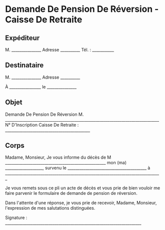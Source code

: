 # Demande De Pension De Réversion - Caisse De Retraite

## Expéditeur

M. _______________
Adresse __________
Tél. : ___________

## Destinataire

M. _______________
Adresse __________

À ________________
le _______________

## Objet

Demande De Pension De Réversion
M. ______________________________________________________________________________
N° D'Inscription Caisse De Retraite : ___________________________________________

## Corps

Madame, Monsieur,
Je vous informe du décès de M ___________________________________________________
mon (ma) ___________________, survenu le ________________________________________
à _______________________________________________________________________________

Je vous remets sous ce pli un acte de décès et vous prie de bien vouloir me faire parvenir le formulaire de demande de pension de réversion.

Dans l'attente d'une réponse, je vous prie de recevoir, Madame, Monsieur, l'expression de mes salutations distinguées.

Signature : _____________________________________________________________________
